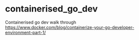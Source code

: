 # containerised_go_dev
Containerised go dev walk through https://www.docker.com/blog/containerize-your-go-developer-environment-part-1/
